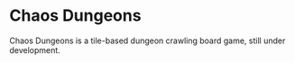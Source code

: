 # Chaos Dungeons

Chaos Dungeons is a tile-based dungeon crawling board game, still under development.

